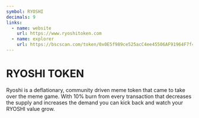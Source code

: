 ```yaml
---
symbol: RYOSHI
decimals: 9
links:
  - name: website
    url: https://www.ryoshitoken.com
  - name: explorer
    url: https://bscscan.com/token/0x0E5f989ce525acC4ee45506AF91964F7f4C9f2e9
---
```


# RYOSHI TOKEN

Ryoshi is a deflationary, community driven meme token that came to take over the meme game. With 10% burn from every transaction that decreases the supply and increases the demand you can kick back and watch your RYOSHI value grow.
